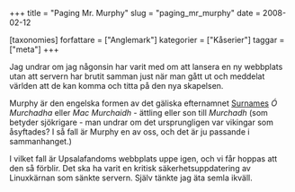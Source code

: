 +++
title = "Paging Mr. Murphy"
slug = "paging_mr_murphy"
date = 2008-02-12

[taxonomies]
forfattare = ["Anglemark"]
kategorier = ["Kåserier"]
taggar = ["meta"]
+++

Jag undrar om jag någonsin har varit med om att lansera en ny webbplats utan
att servern har brutit samman just när man gått ut och meddelat världen att
de kan komma och titta på den nya skapelsen.

Murphy är den engelska formen av det gäliska efternamnet
[Surnames](https://en.wikipedia.org/wiki/Surnames) _Ó Murchadha_ eller _Mac
Murchaidh_ - ättling eller son till _Murchadh_ (som betyder sjökrigare - man
undrar om det ursprungligen var vikingar som åsyftades? I så fall är Murphy
en av oss, och det är ju passande i sammanhanget.)

I vilket fall är Upsalafandoms webbplats uppe igen, och vi får hoppas att den
så förblir. Det ska ha varit en kritisk säkerhetsuppdatering av Linuxkärnan
som sänkte servern. Själv tänkte jag äta semla ikväll.

